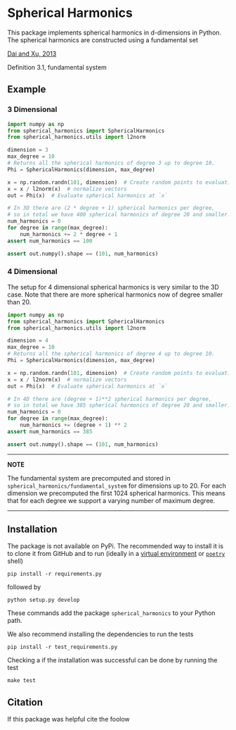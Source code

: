 # Spherical Harmonics

This package implements spherical harmonics in d-dimensions in Python. The spherical harmonics are constructed using a fundamental set 

[Dai and Xu, 2013](https://arxiv.org/pdf/1304.2585.pdf)

Definition 3.1, fundamental system


## Example

### 3 Dimensional
```python
import numpy as np
from spherical_harmonics import SphericalHarmonics
from spherical_harmonics.utils import l2norm

dimension = 3
max_degree = 10
# Returns all the spherical harmonics of degree 3 up to degree 10.
Phi = SphericalHarmonics(dimension, max_degree)

x = np.random.randn(101, dimension)  # Create random points to evaluation Phi
x = x / l2norm(x)  # normalize vectors
out = Phi(x)  # Evaluate spherical harmonics at `x`

# In 3D there are (2 * degree + 1) spherical harmonics per degree,
# so in total we have 400 spherical harmonics of degree 20 and smaller.
num_harmonics = 0
for degree in range(max_degree):
    num_harmonics += 2 * degree + 1
assert num_harmonics == 100

assert out.numpy().shape == (101, num_harmonics)
```

### 4 Dimensional

The setup for 4 dimensional spherical harmonics is very similar to the 3D case. Note that there are more spherical harmonics now of degree smaller than 20.

```python
import numpy as np
from spherical_harmonics import SphericalHarmonics
from spherical_harmonics.utils import l2norm

dimension = 4
max_degree = 10
# Returns all the spherical harmonics of degree 4 up to degree 10.
Phi = SphericalHarmonics(dimension, max_degree)

x = np.random.randn(101, dimension)  # Create random points to evaluation Phi
x = x / l2norm(x)  # normalize vectors
out = Phi(x)  # Evaluate spherical harmonics at `x`

# In 4D there are (degree + 1)**2 spherical harmonics per degree,
# so in total we have 385 spherical harmonics of degree 20 and smaller.
num_harmonics = 0
for degree in range(max_degree):
    num_harmonics += (degree + 1) ** 2
assert num_harmonics == 385

assert out.numpy().shape == (101, num_harmonics)
```

---
**NOTE**

The fundamental system are precomputed and stored in `spherical_harmonics/fundamental_system` for dimensions up to 20. For each dimension we precomputed the first 1024 spherical harmonics. This means that for each degree we support a varying number of maximum degree.

---

## Installation

The package is not available on PyPi. The recommended way to install it is to clone it from GitHub and to run (ideally in a [virtual environment](https://docs.python.org/3/tutorial/venv.html) or [`poetry`](https://python-poetry.org/) shell)
```
pip install -r requirements.py
```
followed by
```
python setup.py develop
```
These commands add the package `spherical_harmonics` to your Python path.

We also recommend installing the dependencies to run the tests
```
pip install -r test_requirements.py
```

Checking a if the installation was successful can be done by running the test
```
make test
```

## Citation

If this package was helpful cite the foolow